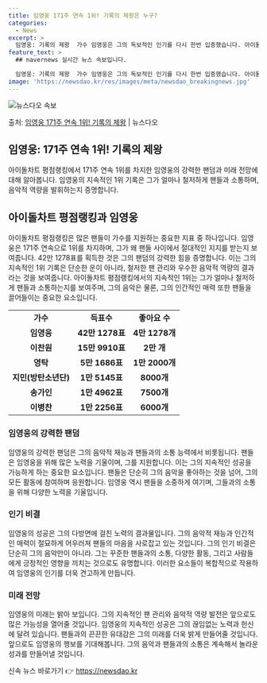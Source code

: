 ```yaml
---
title: 임영웅 171주 연속 1위! 기록의 제왕은 누구?
categories:
  - News
excerpt: >
  임영웅: 기록의 제왕  가수 임영웅은 그의 독보적인 인기를 다시 한번 입증했습니다. 아이돌차트 평점랭킹에서 …
feature_text: >
  ## navernews 실시간 뉴스 속보입니다.

  임영웅: 기록의 제왕  가수 임영웅은 그의 독보적인 인기를 다시 한번 입증했습니다. 아이돌차트 평점랭킹에서 …
image: 'https://newsdao.kr/res/images/meta/newsdao_breakingnews.jpg'
---
```


![뉴스다오 속보](https://newsdao.kr/res/images/meta/newsdao_breakingnews.jpg)

<p>출처: <a href="https://newsdao.kr/4649" rel="dofollow">임영웅 171주 연속 1위! 기록의 제왕</a> | 뉴스다오</p>

<h2>임영웅: 171주 연속 1위! 기록의 제왕</h2>
<p data-ke-size="size16">아이돌차트 평점랭킹에서 171주 연속 1위를 차지한 임영웅의 강력한 팬덤과 미래 전망에 대해 알아봅니다. 임영웅의 지속적인 1위 기록은 그가 얼마나 철저하게 팬들과 소통하며, 음악적 역량을 발휘하는지 증명합니다.</p>
<h2 data-ke-size="size26">아이돌차트 평점랭킹과 임영웅</h2>
<p>아이돌차트 평점랭킹은 많은 팬들이 가수를 지원하는 중요한 지표 중 하나입니다. 임영웅은 171주 연속으로 1위를 차지하며, 그가 왜 팬들 사이에서 절대적인 지지를 받는지 보여줍니다. 42만 1278표를 획득한 것은 그의 팬덤의 강력한 힘을 증명합니다. 이는 그의 지속적인 1위 기록은 단순한 운이 아니라, 철저한 팬 관리와 우수한 음악적 역량의 결과라는 것을 보여줍니다. 아이돌차트 평점랭킹에서의 지속적인 1위는 그가 얼마나 철저하게 팬들과 소통하는지를 보여주며, 그의 음악은 물론, 그의 인간적인 매력 또한 팬들을 끌어들이는 중요한 요소입니다.</p>
<table>
	<tr>
		<td style="text-align: center; height: 17px;"><b>가수</b></td>
		<td style="text-align: center; height: 17px;"><b>득표수</b></td>
		<td style="text-align: center; height: 17px;"><b>좋아요 수</b></td>
	</tr>
	<tr>
		<td style="text-align: center; height: 17px;"><b>임영웅</b></td>
		<td style="text-align: center; height: 17px;"><b>42만 1278표</b></td>
		<td style="text-align: center; height: 17px;"><b>4만 1278개</b></td>
	</tr>
	<tr>
		<td style="text-align: center; height: 17px;"><b>이찬원</b></td>
		<td style="text-align: center; height: 17px;"><b>15만 9910표</b></td>
		<td style="text-align: center; height: 17px;"><b>2만 개</b></td>
	</tr>
	<tr>
		<td style="text-align: center; height: 17px;"><b>영탁</b></td>
		<td style="text-align: center; height: 17px;"><b>5만 1686표</b></td>
		<td style="text-align: center; height: 17px;"><b>1만 2000개</b></td>
	</tr>
	<tr>
		<td style="text-align: center; height: 17px;"><b>지민(방탄소년단)</b></td>
		<td style="text-align: center; height: 17px;"><b>1만 5145표</b></td>
		<td style="text-align: center; height: 17px;"><b>8000개</b></td>
	</tr>
	<tr>
		<td style="text-align: center; height: 17px;"><b>송가인</b></td>
		<td style="text-align: center; height: 17px;"><b>1만 4962표</b></td>
		<td style="text-align: center; height: 17px;"><b>7500개</b></td>
	</tr>
	<tr>
		<td style="text-align: center; height: 17px;"><b>이병찬</b></td>
		<td style="text-align: center; height: 17px;"><b>1만 2256표</b></td>
		<td style="text-align: center; height: 17px;"><b>6000개</b></td>
	</tr>
</table>
<h3>임영웅의 강력한 팬덤</h3>
<p>임영웅의 강력한 팬덤은 그의 음악적 재능과 팬들과의 소통 능력에서 비롯됩니다. 팬들은 임영웅을 위해 많은 노력을 기울이며, 그를 지원합니다. 이는 그의 지속적인 성공을 가능하게 하는 중요한 요소입니다. 팬들은 단순히 그의 음악을 좋아하는 것을 넘어, 그의 모든 활동에 참여하며 응원합니다. 임영웅 역시 팬들을 소중하게 여기며, 그들과의 소통을 위해 다양한 노력을 기울입니다.</p>
<h3>인기 비결</h3>
<p>임영웅의 성공은 그의 다방면에 걸친 노력의 결과물입니다. 그의 음악적 재능과 인간적인 매력이 절묘하게 어우러져 팬들의 마음을 사로잡고 있는 것입니다. 그의 인기 비결은 단순히 그의 음악만이 아니라. 그는 꾸준한 팬들과의 소통, 다양한 활동, 그리고 사람들에게 긍정적인 영향을 끼치는 것으로도 유명합니다. 이러한 요소들이 복합적으로 작용하여 임영웅의 인기를 더욱 견고하게 만듭니다.</p>
<h3>미래 전망</h3>
<p>임영웅의 미래는 밝아 보입니다. 그의 지속적인 팬 관리와 음악적 역량 발전은 앞으로도 많은 가능성을 열어줄 것입니다. 임영웅의 지속적인 성공은 그의 끊임없는 노력과 헌신에 달려 있습니다. 팬들과의 끈끈한 유대감은 그의 미래를 더욱 밝게 만들어줄 것입니다. 앞으로도 임영웅의 행보를 기대해봅니다. 그의 음악과 팬들과의 소통은 계속해서 놀라운 성과를 만들어낼 것입니다.</p>
<p data-ke-size="size16"></p> 

신속 뉴스 바로가기 👉 <a href="https://newsdao.kr" rel="dofollow">https://newsdao.kr</a>


